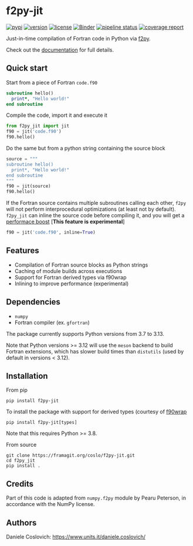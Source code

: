 f2py-jit
==================

[![pypi](https://img.shields.io/pypi/v/f2py-jit.svg)](https://pypi.python.org/pypi/f2py-jit/)
[![version](https://img.shields.io/pypi/pyversions/f2py-jit.svg)](https://pypi.python.org/pypi/f2py-jit/)
[![license](https://img.shields.io/pypi/l/f2py-jit.svg)](https://en.wikipedia.org/wiki/GNU_General_Public_License)
[![Binder](https://mybinder.org/badge_logo.svg)](https://mybinder.org/v2/git/https%3A%2F%2Fframagit.org%2Fcoslo%2Ff2py-jit/HEAD?labpath=docs%2Findex.ipynb)
[![pipeline status](https://framagit.org/coslo/f2py-jit/badges/master/pipeline.svg)](https://framagit.org/coslo/f2py-jit/-/commits/master)
[![coverage report](https://framagit.org/coslo/f2py-jit/badges/master/coverage.svg)](https://framagit.org/coslo/f2py-jit/-/commits/master)

Just-in-time compilation of Fortran code in Python via [f2py](https://numpy.org/doc/stable/f2py/).

Check out the [documentation](https://coslo.frama.io/f2py-jit/) for full details.

Quick start
-----------

Start from a piece of Fortran `code.f90`
```fortran
subroutine hello()
  print*, "Hello world!"
end subroutine
```

Compile the code, import it and execute it
```python
from f2py_jit import jit
f90 = jit('code.f90')
f90.hello()
```

Do the same but from a python string containing the source block
```python
source = """
subroutine hello()
  print*, "Hello world!"
end subroutine
"""
f90 = jit(source)
f90.hello()
```

If the Fortran source contains multiple subroutines calling each other, `f2py` will not perform interprocedural optimizations (at least not by default). `f2py_jit` can inline the source code before compiling it, and you will get a [performace boost](https://coslo.frama.io/f2py-jit/tutorial/#performance) [**This feature is experimental**]
```python
f90 = jit('code.f90', inline=True)
```

Features
--------
- Compilation of Fortran source blocks as Python strings
- Caching of module builds across executions
- Support for Fortran derived types via f90wrap
- Inlining to improve performance (experimental)

Dependencies
------------

- `numpy`
- Fortran compiler (ex. `gfortran`)

The package currently supports Python versions from 3.7 to 3.13. 

Note that Python versions >= 3.12 will use the `meson` backend to build Fortran extensions, which has slower build times than `distutils` (used by default in versions < 3.12).

Installation
------------
From pip
```
pip install f2py-jit
```

To install the package with support for derived types (courtesy of [f90wrap](https://github.com/jameskermode/f90wrap)
```
pip install f2py-jit[types]
```
Note that this requires Python >= 3.8.

From source
```
git clone https://framagit.org/coslo/f2py-jit.git
cd f2py_jit
pip install .
```

Credits
-------
Part of this code is adapted from `numpy.f2py` module by Pearu Peterson, in accordance with the NumPy license.

Authors
-------
Daniele Coslovich: https://www.units.it/daniele.coslovich/
